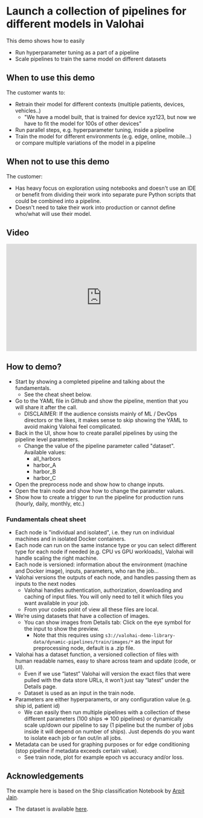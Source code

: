 # Launch a collection of pipelines for different models in Valohai

This demo shows how to easily
- Run hyperparameter tuning as a part of a pipeline
- Scale pipelines to train the same model on different datasets

## When to use this demo
The customer wants to:
- Retrain their model for different contexts (multiple patients, devices, vehicles..)
    - "We have a model built, that is trained for device xyz123, but now we have to fit the model for 100s of other devices"
- Run parallel steps, e.g. hyperparameter tuning, inside a pipeline
- Train the model for different environments (e.g. edge, online, mobile...) or compare multiple variations of the model in a pipeline

## When not to use this demo
The customer:
- Has heavy focus on exploration using notebooks and doesn't use an IDE or benefit from dividing their work into separate pure Python scripts that could be combined into a pipeline.
- Doesn't need to take their work into production or cannot define who/what will use their model.

## Video

<div style="position: relative; padding-bottom: 56.25%; height: 0;"><iframe src="https://www.loom.com/embed/29ad4d6f5a18410cbd793421e14ead61?sid=98a71e65-4894-4e74-9eaf-4e8ee70a6363" frameborder="0" webkitallowfullscreen mozallowfullscreen allowfullscreen style="position: absolute; top: 0; left: 0; width: 100%; height: 100%;"></iframe></div>

## How to demo?
- Start by showing a completed pipeline and talking about the fundamentals.
    - See the cheat sheet below.  
- Go to the YAML file in Github and show the pipeline, mention that you will share it after the call. 
    - DISCLAIMER: If the audience consists mainly of ML / DevOps directors or the likes, it makes sense to skip showing the YAML to avoid making Valohai feel complicated. 
- Back in the UI, show how to create parallel pipelines by using the pipeline level parameters.
    - Change the value of the pipeline parameter called "dataset". Available values:
        - all_harbors
        - harbor_A
        - harbor_B
        - harbor_C
- Open the preprocess node and show how to change inputs.
- Open the train node and show how to change the parameter values.
- Show how to create a trigger to run the pipeline for production runs (hourly, daily, monthly, etc.)

### Fundamentals cheat sheet
- Each node is "individual and isolated", i.e. they run on individual machines and in isolated Docker containers. 
- Each node can run on the same instance type or you can select different type for each node if needed (e.g. CPU vs GPU workloads), Valohai will handle scaling the right machine.
- Each node is versioned: information about the environment (machine and Docker image), inputs, parameters, who ran the job...
- Valohai versions the outputs of each node, and handles passing them as inputs to the next nodes 
    - Valohai handles authentication, authorization, downloading and caching of input files. You will only need to tell it which files you want available in your job.
    - From your codes point of view all these files are local.
- We’re using datasets that have a collection of images. 
    - You can show images from Details tab: Click on the eye symbol for the input to show the preview.
        - Note that this requires using `s3://valohai-demo-library-data/dynamic-pipelines/train/images/*` as the input for preprocessing node, default is a .zip file. 
- Valohai has a dataset function, a versioned collection of files with human readable names, easy to share across team and update (code, or UI). 
    - Even if we use “latest” Valohai will version the exact files that were pulled with the data store URLs, it won’t just say “latest” under the Details page.
    - Dataset is used as an input in the train node.
- Parameters are either hyperparamerts, or any configuration value (e.g. ship id, patient id)
    - We can easily then run multiple pipelines with a collection of these different parameters (100 ships ⇒ 100 pipelines) or dynamically scale up/down our pipeline to say (1 pipeline but the number of jobs inside it will depend on number of ships). Just depends do you want to isolate each job or fan out/in all jobs.
- Metadata can be used for graphing purposes or for edge conditioning (stop pipeline if metadata exceeds certain value).
    - See train node, plot for example epoch vs accuracy and/or loss.


## Acknowledgements
The example here is based on the Ship classification Notebook by [Arpit Jain](https://www.kaggle.com/code/arpitjain007/ship-classification/notebook). 
- The dataset is available [here](https://www.kaggle.com/datasets/arpitjain007/game-of-deep-learning-ship-datasets).
